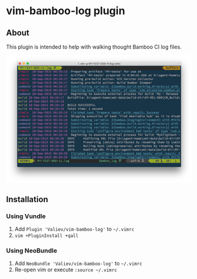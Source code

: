 vim-bamboo-log plugin
=====================

## About
This plugin is intended to help with walking thought Bamboo CI log files.

![Example](https://raw.githubusercontent.com/Valiev/vim-bamboo-log/master/images/bamboo-log-example.png)

## Installation
### Using Vundle

1. Add `Plugin 'Valiev/vim-bamboo-log'` to `~/.vimrc`
2. `vim +PluginInstall +qall`

### Using NeoBundle

1. Add `NeoBundle 'Valiev/vim-bamboo-log'` to `~/.vimrc`
2. Re-open vim or execute `:source ~/.vimrc`
